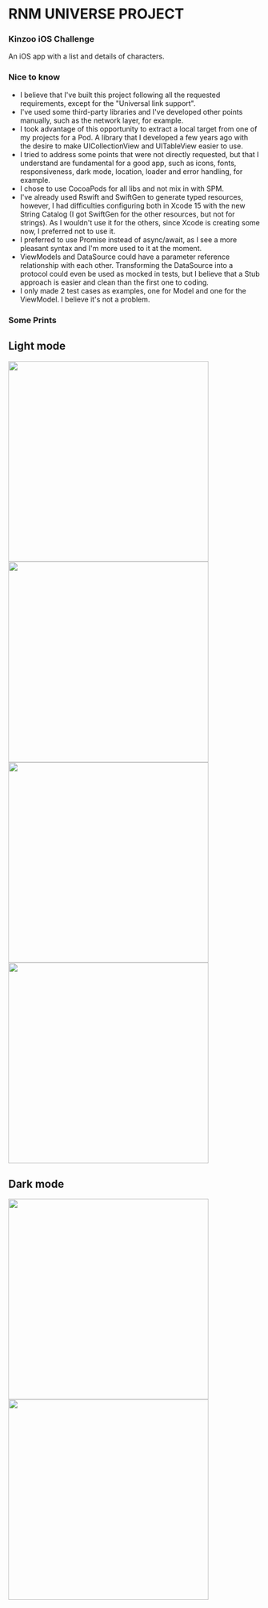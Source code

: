 # RNM UNIVERSE PROJECT #

### Kinzoo iOS Challenge ###

An iOS app with a list and details of characters.

### Nice to know ###

* I believe that I've built this project following all the requested requirements, except for the "Universal link support".
* I've used some third-party libraries and I've developed other points manually, such as the network layer, for example.
* I took advantage of this opportunity to extract a local target from one of my projects for a Pod. A library that I developed a few years ago with the desire to make UICollectionView and UITableView easier to use.
* I tried to address some points that were not directly requested, but that I understand are fundamental for a good app, such as icons, fonts, responsiveness, dark mode, location, loader and error handling, for example.
* I chose to use CocoaPods for all libs and not mix in with SPM.
* I've already used Rswift and SwiftGen to generate typed resources, however, I had difficulties configuring both in Xcode 15 with the new String Catalog (I got SwiftGen for the other resources, but not for strings). As I wouldn't use it for the others, since Xcode is creating some now, I preferred not to use it.
* I preferred to use Promise instead of async/await, as I see a more pleasant syntax and I'm more used to it at the moment.
* ViewModels and DataSource could have a parameter reference relationship with each other. Transforming the DataSource into a protocol could even be used as mocked in tests, but I believe that a Stub approach is easier and clean than the first one to coding.
* I only made 2 test cases as examples, one for Model and one for the ViewModel. I believe it's not a problem.

### Some Prints ###

## Light mode ##

<img src="README_FILES/Screenshot01.png" width=400 />
<img src="README_FILES/Screenshot02.png" width=400 />
<img src="README_FILES/Screenshot03.png" width=400 />
<img src="README_FILES/Screenshot04.png" width=400 />

## Dark mode ##

<img src="README_FILES/Screenshot05.png" width=400 />
<img src="README_FILES/Screenshot06.png" width=400 />